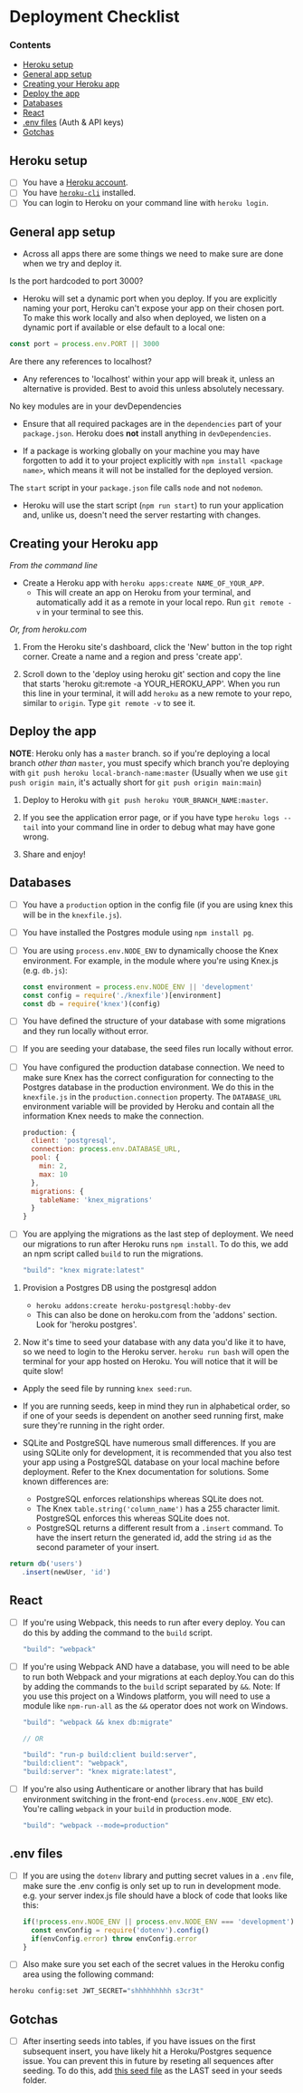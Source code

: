 # Deployment Checklist

### Contents
- [Heroku setup](#heroku-setup)
- [General app setup](#general-app-setup)
- [Creating your Heroku app](#creating-your-heroku-app)
- [Deploy the app](#deploy-the-app)
- [Databases](#databases)
- [React](#react)
- [.env files](#env-files) (Auth & API keys)
- [Gotchas](#gotchas)

## Heroku setup
- [ ] You have a [Heroku account](https://signup.heroku.com/).
- [ ] You have [`heroku-cli`](https://devcenter.heroku.com/articles/heroku-cli) installed.
- [ ] You can login to Heroku on your command line with `heroku login`.

## General app setup

- Across all apps there are some things we need to make sure are done when we try and deploy it.

Is the port hardcoded to port 3000?

- Heroku will set a dynamic port when you deploy. If you are explicitly naming your port, Heroku can't expose your app on their chosen port. To make this work locally and also when deployed, we listen on a dynamic port if available or else default to a local one:

```js
const port = process.env.PORT || 3000
```

Are there any references to localhost?

- Any references to 'localhost' within your app will break it, unless an alternative is provided. Best to avoid this unless absolutely necessary.

No key modules are in your devDependencies

- Ensure that all required packages are in the `dependencies` part of your `package.json`. Heroku does **not** install anything in `devDependencies`. 

- If a package is working globally on your machine you may have forgotten to add it to your project explicitly with `npm install <package name>`, which means it will not be installed for the deployed version. 

The `start` script in your `package.json` file calls `node` and not `nodemon`.

- Heroku will use the start script (`npm run start`) to run your application and, unlike us, doesn't need the server restarting with changes.


## Creating your Heroku app

*From the command line*

- Create a Heroku app with `heroku apps:create NAME_OF_YOUR_APP`.
  - This will create an app on Heroku from your terminal, and automatically add it as a remote in your local repo. Run `git remote -v` in your terminal to see this.

*Or, from heroku.com*

1. From the Heroku site's dashboard, click the 'New' button in the top right corner. Create a name and a region and press 'create app'. 

2. Scroll down to the 'deploy using heroku git' section and copy the line that starts 'heroku git:remote -a YOUR_HEROKU_APP'. When you run this line in your terminal, it will add `heroku` as a new remote to your repo, similar to `origin`. Type `git remote -v` to see it.


## Deploy the app

**NOTE**: Heroku only has a `master` branch. so if you're deploying a local branch _other than_ `master`, you must specify which branch you're deploying with `git push heroku local-branch-name:master` (Usually when we use `git push origin main`, it's actually short for `git push origin main:main`)

1. Deploy to Heroku with `git push heroku YOUR_BRANCH_NAME:master`. 

2. If you see the application error page, or if you have type `heroku logs --tail` into your command line in order to debug what may have gone wrong.

3. Share and enjoy!

## Databases

- [ ] You have a `production` option in the config file (if you are using knex this will be in the `knexfile.js`).
- [ ] You have installed the Postgres module using `npm install pg`.
- [ ] You are using `process.env.NODE_ENV` to dynamically choose the Knex environment. For example, in the module where you're using Knex.js (e.g. `db.js`):

  ```js
  const environment = process.env.NODE_ENV || 'development'
  const config = require('./knexfile')[environment]
  const db = require('knex')(config)
  ```

- [ ] You have defined the structure of your database with some migrations and they run locally without error.
- [ ] If you are seeding your database, the seed files run locally without error.
- [ ] You have configured the production database connection. We need to make sure Knex has the correct configuration for connecting to the Postgres database in the production environment. We do this in the `knexfile.js` in the `production.connection` property. The `DATABASE_URL` environment variable will be provided by Heroku and contain all the information Knex needs to make the connection.

  ```js
  production: {
    client: 'postgresql',
    connection: process.env.DATABASE_URL,
    pool: {
      min: 2,
      max: 10
    },
    migrations: {
      tableName: 'knex_migrations'
    }
  }
  ```

- [ ] You are applying the migrations as the last step of deployment. We need our migrations to run after Heroku runs `npm install`. To do this, we add an npm script called `build` to run the migrations.

  ```js
  "build": "knex migrate:latest"
  ```


1. Provision a Postgres DB using the postgresql addon
    - `heroku addons:create heroku-postgresql:hobby-dev`
    - This can also be done on heroku.com from the 'addons' section. Look for 'heroku postgres'.

1. Now it's time to seed your database with any data you'd like it to have, so we need to login to the Heroku server. `heroku run bash` will open the terminal for your app hosted on Heroku. You will notice that it will be quite slow!
- Apply the seed file by running `knex seed:run`.

- If you are running seeds, keep in mind they run in alphabetical order, so if one of your seeds is dependent on another seed running first, make sure they're running in the right order.

- SQLite and PostgreSQL have numerous small differences.  If you are using SQLite only for development, it is recommended that you also test your app using a PostgreSQL database on your local machine before deployment. Refer to the Knex documentation for solutions. Some known differences are:
    - PostgreSQL enforces relationships whereas SQLite does not.
    - The Knex `table.string('column_name')` has a 255 character limit.  PostgreSQL enforces this whereas SQLite does not.
    - PostgreSQL returns a different result from a `.insert` command. To have the insert return the generated id, add the string `id` as the second parameter of your insert.
    
 ```js
 return db('users')
    .insert(newUser, 'id')
 ```

## React

- [ ] If you're using Webpack, this needs to run after every deploy.  You can do this by adding the command to the `build` script.

  ```js
  "build": "webpack"
  ```

- [ ] If you're using Webpack AND have a database, you will need to be able to run both Webpack and your migrations at each deploy.You can do this by adding the commands to the `build` script separated by `&&`.  Note: If you use this project on a Windows platform, you will need to use a module like `npm-run-all` as the `&&` operator does not work on Windows.

  ```js
  "build": "webpack && knex db:migrate"

  // OR

  "build": "run-p build:client build:server",
  "build:client": "webpack",
  "build:server": "knex migrate:latest",
  ```

- [ ] If you're also using Authenticare or another library that has build environment switching in the front-end (`process.env.NODE_ENV` etc). You're calling `webpack` in your `build` in production mode.

  ```js
  "build": "webpack --mode=production"
  ```


## .env files

- [ ] If you are using the `dotenv` library and putting secret values in a `.env` file, make sure the .env config is only set up to run in development mode. e.g. your server index.js file should have a block of code that looks like this:

  ```js
  if(!process.env.NODE_ENV || process.env.NODE_ENV === 'development') {
    const envConfig = require('dotenv').config()
    if(envConfig.error) throw envConfig.error
  }
  ```

- [ ] Also make sure you set each of the secret values in the Heroku config area using the following command:

```sh
heroku config:set JWT_SECRET="shhhhhhhhh s3cr3t"
```

## Gotchas

- [ ] After inserting seeds into tables, if you have issues on the first subsequent insert, you have likely hit a Heroku/Postgres sequence issue.  You can prevent this in future by reseting all sequences after seeding.  To do this, add [this seed file](./resources/z_resetSequences.js) as the LAST seed in your seeds folder.  

